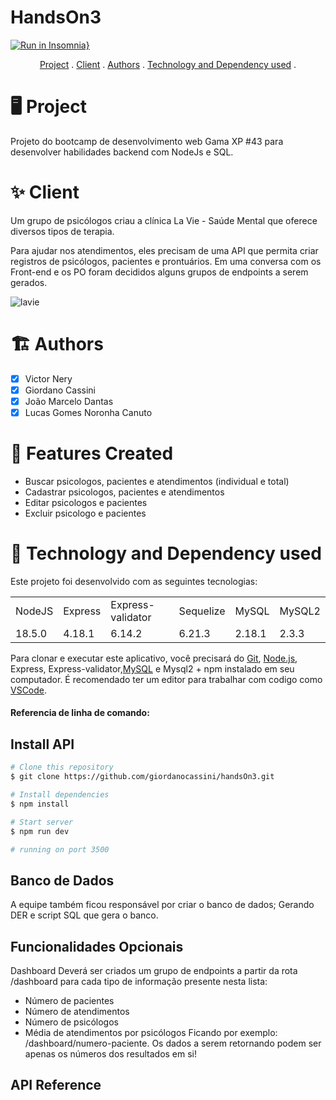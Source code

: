 # HandsOn3

[![Run in Insomnia}](https://insomnia.rest/images/run.svg)](https://insomnia.rest/run/?label=laVieApi&uri=https%3A%2F%2Fraw.githubusercontent.com%2FNeryVictor%2FtestFiles%2Fmain%2FinsomniaButton)

<p align="center">
<a href= "#-Project">Project</a> .
<a href= "#-Client">Client</a> .
<a href= "#-Authors">Authors</a> .
<a href= "#-Technology and Dependency used">Technology and Dependency used</a> .
</p>

🖥️ Project
===============
 Projeto do bootcamp de desenvolvimento web Gama XP #43 para desenvolver habilidades backend com NodeJs e SQL.
 
✨ Client
===============
Um grupo de psicólogos criau a
clínica La Vie - Saúde Mental que oferece
diversos tipos de terapia.

Para ajudar nos atendimentos, eles precisam de uma API que permita criar registros de
psicólogos, pacientes e prontuários. Em uma conversa com os Front-end e os PO foram
decididos alguns grupos de endpoints a serem gerados.

![lavie](https://user-images.githubusercontent.com/106200173/181382023-b3424979-d826-43fc-a45e-2df175a1b66f.png) 

🏗️ Authors
=================
- [x] Victor Nery
- [x] Giordano Cassini 
- [x] João Marcelo Dantas  
- [x] Lucas Gomes Noronha Canuto

📝 Features Created
=====================
* Buscar psicologos, pacientes e atendimentos (individual e total)
* Cadastrar psicologos, pacientes e atendimentos
* Editar psicologos e pacientes
* Excluir psicologo e pacientes

🚀 Technology and Dependency used
=================
Este projeto foi desenvolvido com as seguintes tecnologias:

<table>
<tr>
<td>NodeJS</td>
<td>Express</td>
<td>Express-validator</td>
<td>Sequelize</td>
<td>MySQL</td>
<td>MySQL2</td>
</tr>

<tr>
<td>18.5.0</td>
<td>4.18.1</td>
<td>6.14.2</td>
<td>6.21.3</td>
<td>2.18.1</td>
<td>2.3.3</td>
</tr>
</table>

Para clonar e executar este aplicativo, você precisará do [Git](https://git-scm.com/), [Node.js](https://nodejs.org/en/), Express, Express-validator,[MySQL](https://www.mysql.com/) e Mysql2 + npm instalado em seu computador.
É recomendado ter um editor para trabalhar com codigo como [VSCode](https://code.visualstudio.com/).

#### Referencia de linha de comando:

## Install API

```bash
# Clone this repository
$ git clone https://github.com/giordanocassini/handsOn3.git

# Install dependencies
$ npm install

# Start server
$ npm run dev

# running on port 3500
```
## Banco de Dados

A equipe também ficou responsável por criar o banco de dados;
Gerando DER e script SQL que gera o banco.


## Funcionalidades Opcionais

Dashboard
Deverá ser criados um grupo de endpoints a partir da rota /dashboard para cada tipo de
informação presente nesta lista:
- Número de pacientes
- Número de atendimentos
- Número de psicólogos
- Média de atendimentos por psicólogos
Ficando por exemplo: /dashboard/numero-paciente. Os dados a serem retornando
podem ser apenas os números dos resultados em si!
## API Reference
